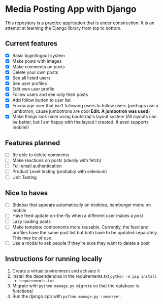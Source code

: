 # Media Posting App with Django
This repository is a practice application that is under construction. It is an attempt at learning the Django library from top to bottom.

## Current features
- [x] Basic login/logout system
- [x] Make posts with images
- [x] Make comments on posts
- [x] Delete your own posts
- [x] See all listed users
- [x] See user profiles
- [x] Edit own user profile
- [x] Follow users and see only their posts
- [x] Add follow button to user list
- [x] Encourage user that isn't following users to follow users (perhaps use a jumbotron, cause jumbotrons are cool **Edit: A jumbotron was used**)
- [x] Make things look nicer using bootstrap's layout system (All layouts can be better, but I am happy with the layout I created. It even supports mobile!)
## Features planned
- [ ] Be able to delete comments
- [ ] Make reactions on posts (ideally with fetch)
- [ ] Full email authentication
- [ ] Product Level testing (probably with selenium)
- [ ] Unit Testing

## Nice to haves
- [ ] Sidebar that appears automatically on desktop, hamburger menu on mobile
- [ ] Have feed update on-the-fly when a different user makes a post
- [ ] Lazy loading posts
- [ ] Make template components more reusable. Currently, the feed and profiles have the same post list but both have to be updated separately. [This may be of use.](https://stackoverflow.com/questions/9472034/how-to-make-a-reusable-template-in-django)
- [ ] Use a modal to ask people if they're sure they want to delete a post

## Instructions for running locally
1. Create a virtual environment and activate it
2. Install the dependencies in the requirements.txt `python -m pip install -r requirements.txt`
3. Migrate with `python manage.py migrate` so that the database is functional
4. Run the django app with `python manage.py runserver`.


